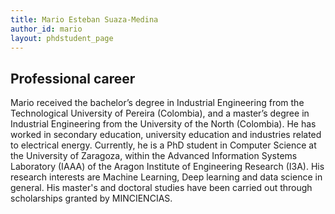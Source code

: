 ```yaml
---
title: Mario Esteban Suaza-Medina
author_id: mario
layout: phdstudent_page
---
```


## Professional career

Mario received the bachelor’s degree in Industrial Engineering from the Technological University of Pereira (Colombia), and a master’s degree in Industrial Engineering from the University of the North (Colombia). He has worked in secondary education, university education and industries related to electrical energy.
Currently, he is a PhD student in Computer Science at the University of Zaragoza, within the Advanced Information Systems Laboratory (IAAA) of the Aragon Institute of Engineering Research (I3A). His research interests are Machine Learning, Deep learning and data science in general. His master's and doctoral studies have been carried out through scholarships granted by MINCIENCIAS.

